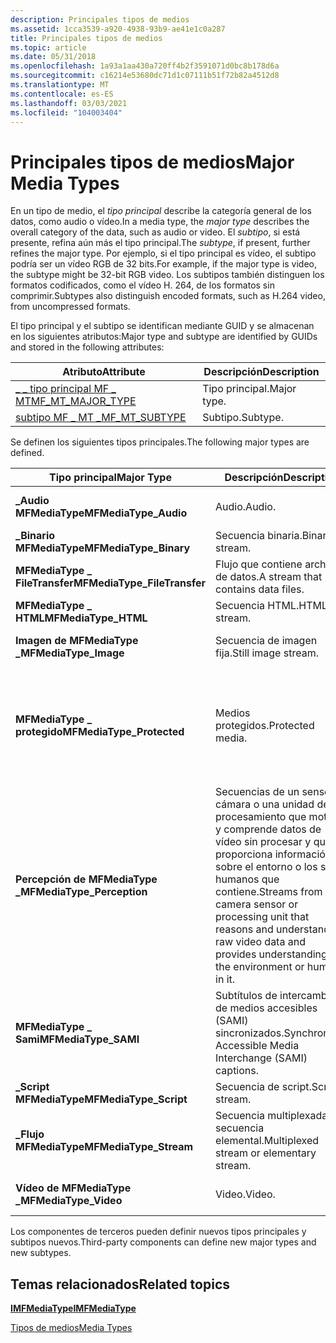 ```yaml
---
description: Principales tipos de medios
ms.assetid: 1cca3539-a920-4938-93b9-ae41e1c0a287
title: Principales tipos de medios
ms.topic: article
ms.date: 05/31/2018
ms.openlocfilehash: 1a93a1aa430a720ff4b2f3591071d0bc8b178d6a
ms.sourcegitcommit: c16214e53680dc71d1c07111b51f72b82a4512d8
ms.translationtype: MT
ms.contentlocale: es-ES
ms.lasthandoff: 03/03/2021
ms.locfileid: "104003404"
---
```

# <a name="major-media-types"></a><span data-ttu-id="3b81a-103">Principales tipos de medios</span><span class="sxs-lookup"><span data-stu-id="3b81a-103">Major Media Types</span></span>

<span data-ttu-id="3b81a-104">En un tipo de medio, el *tipo principal* describe la categoría general de los datos, como audio o vídeo.</span><span class="sxs-lookup"><span data-stu-id="3b81a-104">In a media type, the *major type* describes the overall category of the data, such as audio or video.</span></span> <span data-ttu-id="3b81a-105">El *subtipo*, si está presente, refina aún más el tipo principal.</span><span class="sxs-lookup"><span data-stu-id="3b81a-105">The *subtype*, if present, further refines the major type.</span></span> <span data-ttu-id="3b81a-106">Por ejemplo, si el tipo principal es vídeo, el subtipo podría ser un vídeo RGB de 32 bits.</span><span class="sxs-lookup"><span data-stu-id="3b81a-106">For example, if the major type is video, the subtype might be 32-bit RGB video.</span></span> <span data-ttu-id="3b81a-107">Los subtipos también distinguen los formatos codificados, como el vídeo H. 264, de los formatos sin comprimir.</span><span class="sxs-lookup"><span data-stu-id="3b81a-107">Subtypes also distinguish encoded formats, such as H.264 video, from uncompressed formats.</span></span>

<span data-ttu-id="3b81a-108">El tipo principal y el subtipo se identifican mediante GUID y se almacenan en los siguientes atributos:</span><span class="sxs-lookup"><span data-stu-id="3b81a-108">Major type and subtype are identified by GUIDs and stored in the following attributes:</span></span>



| <span data-ttu-id="3b81a-109">Atributo</span><span class="sxs-lookup"><span data-stu-id="3b81a-109">Attribute</span></span>                                             | <span data-ttu-id="3b81a-110">Descripción</span><span class="sxs-lookup"><span data-stu-id="3b81a-110">Description</span></span> |
|-------------------------------------------------------|-------------|
| [<span data-ttu-id="3b81a-111">\_ \_ tipo principal MF \_ MT</span><span class="sxs-lookup"><span data-stu-id="3b81a-111">MF\_MT\_MAJOR\_TYPE</span></span>](mf-mt-major-type-attribute.md) | <span data-ttu-id="3b81a-112">Tipo principal.</span><span class="sxs-lookup"><span data-stu-id="3b81a-112">Major type.</span></span> |
| [<span data-ttu-id="3b81a-113">subtipo MF \_ MT \_</span><span class="sxs-lookup"><span data-stu-id="3b81a-113">MF\_MT\_SUBTYPE</span></span>](mf-mt-subtype-attribute.md)        | <span data-ttu-id="3b81a-114">Subtipo.</span><span class="sxs-lookup"><span data-stu-id="3b81a-114">Subtype.</span></span>    |



 

<span data-ttu-id="3b81a-115">Se definen los siguientes tipos principales.</span><span class="sxs-lookup"><span data-stu-id="3b81a-115">The following major types are defined.</span></span>



| <span data-ttu-id="3b81a-116">Tipo principal</span><span class="sxs-lookup"><span data-stu-id="3b81a-116">Major Type</span></span>                    | <span data-ttu-id="3b81a-117">Descripción</span><span class="sxs-lookup"><span data-stu-id="3b81a-117">Description</span></span>                                                                                                                                                | <span data-ttu-id="3b81a-118">Subtipos</span><span class="sxs-lookup"><span data-stu-id="3b81a-118">Subtypes</span></span>                                             |
|-------------------------------|------------------------------------------------------------------------------------------------------------------------------------------------------------|------------------------------------------------------|
| <span data-ttu-id="3b81a-119">**\_Audio MFMediaType**</span><span class="sxs-lookup"><span data-stu-id="3b81a-119">**MFMediaType\_Audio**</span></span>        | <span data-ttu-id="3b81a-120">Audio.</span><span class="sxs-lookup"><span data-stu-id="3b81a-120">Audio.</span></span>                                                                                                                                                     | <span data-ttu-id="3b81a-121">[GUID de subtipo de audio](audio-subtype-guids.md).</span><span class="sxs-lookup"><span data-stu-id="3b81a-121">[Audio Subtype GUIDs](audio-subtype-guids.md).</span></span>      |
| <span data-ttu-id="3b81a-122">**\_Binario MFMediaType**</span><span class="sxs-lookup"><span data-stu-id="3b81a-122">**MFMediaType\_Binary**</span></span>       | <span data-ttu-id="3b81a-123">Secuencia binaria.</span><span class="sxs-lookup"><span data-stu-id="3b81a-123">Binary stream.</span></span>                                                                                                                                             | <span data-ttu-id="3b81a-124">Ninguno.</span><span class="sxs-lookup"><span data-stu-id="3b81a-124">None.</span></span>                                                |
| <span data-ttu-id="3b81a-125">**MFMediaType \_ FileTransfer**</span><span class="sxs-lookup"><span data-stu-id="3b81a-125">**MFMediaType\_FileTransfer**</span></span> | <span data-ttu-id="3b81a-126">Flujo que contiene archivos de datos.</span><span class="sxs-lookup"><span data-stu-id="3b81a-126">A stream that contains data files.</span></span>                                                                                                                         | <span data-ttu-id="3b81a-127">Ninguno.</span><span class="sxs-lookup"><span data-stu-id="3b81a-127">None.</span></span>                                                |
| <span data-ttu-id="3b81a-128">**MFMediaType \_ HTML**</span><span class="sxs-lookup"><span data-stu-id="3b81a-128">**MFMediaType\_HTML**</span></span>         | <span data-ttu-id="3b81a-129">Secuencia HTML.</span><span class="sxs-lookup"><span data-stu-id="3b81a-129">HTML stream.</span></span>                                                                                                                                               | <span data-ttu-id="3b81a-130">Ninguno.</span><span class="sxs-lookup"><span data-stu-id="3b81a-130">None.</span></span>                                                |
| <span data-ttu-id="3b81a-131">**Imagen de MFMediaType \_**</span><span class="sxs-lookup"><span data-stu-id="3b81a-131">**MFMediaType\_Image**</span></span>        | <span data-ttu-id="3b81a-132">Secuencia de imagen fija.</span><span class="sxs-lookup"><span data-stu-id="3b81a-132">Still image stream.</span></span>                                                                                                                                        | <span data-ttu-id="3b81a-133">[GUID y CLSID de WIC](../wic/-wic-guids-clsids.md).</span><span class="sxs-lookup"><span data-stu-id="3b81a-133">[WIC GUIDs and CLSIDs](../wic/-wic-guids-clsids.md).</span></span>       |
| <span data-ttu-id="3b81a-134">**MFMediaType \_ protegido**</span><span class="sxs-lookup"><span data-stu-id="3b81a-134">**MFMediaType\_Protected**</span></span>    | <span data-ttu-id="3b81a-135">Medios protegidos.</span><span class="sxs-lookup"><span data-stu-id="3b81a-135">Protected media.</span></span>                                                                                                                                           | <span data-ttu-id="3b81a-136">El subtipo especifica el esquema de protección de contenido.</span><span class="sxs-lookup"><span data-stu-id="3b81a-136">The subtype specifies the content protection scheme.</span></span> |
| <span data-ttu-id="3b81a-137">**Percepción de MFMediaType \_**</span><span class="sxs-lookup"><span data-stu-id="3b81a-137">**MFMediaType\_Perception**</span></span>   | <span data-ttu-id="3b81a-138">Secuencias de un sensor de cámara o una unidad de procesamiento que motiva y comprende datos de vídeo sin procesar y que proporciona información sobre el entorno o los seres humanos que contiene.</span><span class="sxs-lookup"><span data-stu-id="3b81a-138">Streams from a camera sensor or processing unit that reasons and understands raw video data and provides understanding of the environment or humans in it.</span></span> | <span data-ttu-id="3b81a-139">Ninguno.</span><span class="sxs-lookup"><span data-stu-id="3b81a-139">None.</span></span>                                                |
| <span data-ttu-id="3b81a-140">**MFMediaType \_ Sami**</span><span class="sxs-lookup"><span data-stu-id="3b81a-140">**MFMediaType\_SAMI**</span></span>         | <span data-ttu-id="3b81a-141">Subtítulos de intercambio de medios accesibles (SAMI) sincronizados.</span><span class="sxs-lookup"><span data-stu-id="3b81a-141">Synchronized Accessible Media Interchange (SAMI) captions.</span></span>                                                                                                 | <span data-ttu-id="3b81a-142">Ninguno.</span><span class="sxs-lookup"><span data-stu-id="3b81a-142">None.</span></span>                                                |
| <span data-ttu-id="3b81a-143">**\_Script MFMediaType**</span><span class="sxs-lookup"><span data-stu-id="3b81a-143">**MFMediaType\_Script**</span></span>       | <span data-ttu-id="3b81a-144">Secuencia de script.</span><span class="sxs-lookup"><span data-stu-id="3b81a-144">Script stream.</span></span>                                                                                                                                             | <span data-ttu-id="3b81a-145">Ninguno.</span><span class="sxs-lookup"><span data-stu-id="3b81a-145">None.</span></span>                                                |
| <span data-ttu-id="3b81a-146">**\_Flujo MFMediaType**</span><span class="sxs-lookup"><span data-stu-id="3b81a-146">**MFMediaType\_Stream**</span></span>       | <span data-ttu-id="3b81a-147">Secuencia multiplexada o secuencia elemental.</span><span class="sxs-lookup"><span data-stu-id="3b81a-147">Multiplexed stream or elementary stream.</span></span>                                                                                                                   | [<span data-ttu-id="3b81a-148">GUID de subtipos de secuencia</span><span class="sxs-lookup"><span data-stu-id="3b81a-148">Stream Subtype GUIDs</span></span>](stream-subtype-guids.md)     |
| <span data-ttu-id="3b81a-149">**Vídeo de MFMediaType \_**</span><span class="sxs-lookup"><span data-stu-id="3b81a-149">**MFMediaType\_Video**</span></span>        | <span data-ttu-id="3b81a-150">Video.</span><span class="sxs-lookup"><span data-stu-id="3b81a-150">Video.</span></span>                                                                                                                                                     | <span data-ttu-id="3b81a-151">[GUID de subtipo de vídeo](video-subtype-guids.md).</span><span class="sxs-lookup"><span data-stu-id="3b81a-151">[Video Subtype GUIDs](video-subtype-guids.md).</span></span>      |



 

<span data-ttu-id="3b81a-152">Los componentes de terceros pueden definir nuevos tipos principales y subtipos nuevos.</span><span class="sxs-lookup"><span data-stu-id="3b81a-152">Third-party components can define new major types and new subtypes.</span></span>

## <a name="related-topics"></a><span data-ttu-id="3b81a-153">Temas relacionados</span><span class="sxs-lookup"><span data-stu-id="3b81a-153">Related topics</span></span>

<dl> <dt>

[<span data-ttu-id="3b81a-154">**IMFMediaType**</span><span class="sxs-lookup"><span data-stu-id="3b81a-154">**IMFMediaType**</span></span>](/windows/desktop/api/mfobjects/nn-mfobjects-imfmediatype)
</dt> <dt>

[<span data-ttu-id="3b81a-155">Tipos de medios</span><span class="sxs-lookup"><span data-stu-id="3b81a-155">Media Types</span></span>](media-types.md)
</dt> </dl>

 

 
